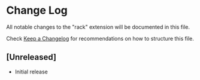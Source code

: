 # Change Log

All notable changes to the "rack" extension will be documented in this file.

Check [Keep a Changelog](http://keepachangelog.com/) for recommendations on how to structure this file.

## [Unreleased]

- Initial release
